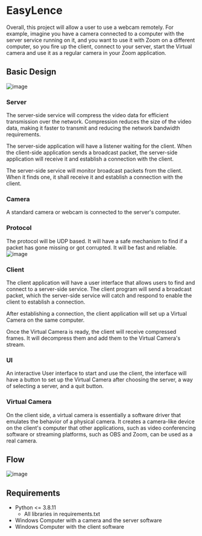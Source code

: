 # EasyLence

Overall, this project will allow a user to use a webcam remotely. For example, imagine you have a camera connected to a computer with the server service running on it, and you want to use it with Zoom on a different computer, so you fire up the client, connect to your server, start the Virtual camera and use it as a regular camera in your Zoom application.
## Basic Design
![image](https://user-images.githubusercontent.com/109152620/236695505-12707c1a-d5b0-420b-bc4e-01c91fc5bbb8.png)

### Server
The server-side service will compress the video data for efficient transmission over the network. Compression reduces the size of the video data, making it faster to transmit and reducing the network bandwidth requirements.

The server-side application will have a listener waiting for the client. When the client-side application sends a broadcast packet, the server-side application will receive it and establish a connection with the client.

The server-side service will monitor broadcast packets from the client. When it finds one, it shall receive it and establish a connection with the client.


### Camera
A standard camera or webcam is connected to the server's computer.

### Protocol
The protocol will be UDP based. It will have a safe mechanism to find if a packet has gone missing or got corrupted. It will be fast and reliable.
![image](https://user-images.githubusercontent.com/109152620/236707135-a2c16886-2fec-4328-aa5e-94ee817b811f.png)



### Client
The client application will have a user interface that allows users to find and connect to a server-side service. The client program will send a broadcast packet, which the server-side service will catch and respond to enable the client to establish a connection.

After establishing a connection, the client application will set up a Virtual Camera on the same computer.

Once the Virtual Camera is ready, the client will receive compressed frames. It will decompress them and add them to the Virtual Camera's stream.


### UI
An interactive User interface to start and use the client, the interface will have a button to set up the Virtual Camera after choosing the server, a way of selecting a server, and a quit button.

### Virtual Camera
On the client side, a virtual camera is essentially a software driver that emulates the behavior of a physical camera. It creates a camera-like device on the client's computer that other applications, such as video conferencing software or streaming platforms, such as OBS and Zoom, can be used as a real camera.
    
## Flow
![image](https://user-images.githubusercontent.com/109152620/236700142-79148267-5968-4409-94ec-44af06831542.png)
## Requirements
* Python <= 3.8.11
    * All libraries in requirements.txt
* Windows Computer with a camera and the server software
* Windows Computer with the client software
